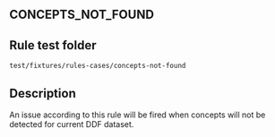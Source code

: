 ## CONCEPTS_NOT_FOUND

## Rule test folder 

`test/fixtures/rules-cases/concepts-not-found`

## Description

An issue according to this rule will be fired when concepts will not be detected for current DDF dataset.
